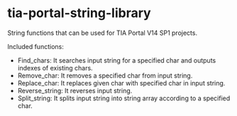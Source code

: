 # tia-portal-string-library
String functions that can be used for TIA Portal V14 SP1 projects.


Included functions:
- Find_chars: It searches input string for a specified char and outputs indexes of existing chars.
- Remove_char: It removes a specified char from input string.
- Replace_char: It replaces given char with specified char in input string.
- Reverse_string: It reverses input string.
- Split_string: It splits input string into string array according to a specified char.
